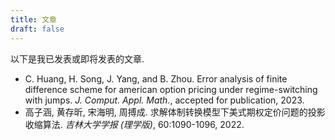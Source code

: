 ```yaml
---
title: 文章
draft: false
---
```


以下是我已发表或即将发表的文章.

- C. Huang, H. Song, J. Yang, and B. Zhou. Error analysis of finite difference scheme for american option pricing under regime-switching with jumps. *J. Comput. Appl. Math.*, accepted for publication, 2023.
- 高子涵, 黄存昕, 宋海明, 周搏成. 求解体制转换模型下美式期权定价问题的投影收缩算法. *吉林大学学报 (理学版)*, 60:1090-1096, 2022.